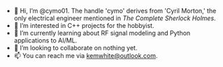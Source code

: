 - 👋 Hi, I’m @cymo01. The handle 'cymo' derives from 'Cyril Morton,' the only electrical engineer mentioned in <i>The Complete Sherlock Holmes</i>.
- 👀 I’m interested in C++ projects for the hobbyist.
- 🌱 I’m currently learning about RF signal modeling and Python applications to AI/ML.
- 💞️ I’m looking to collaborate on nothing yet.
- 📫 You can reach me via kemwhite@outlook.com.

<!---
cymo01/cymo01 is a ✨ special ✨ repository because its `README.md` (this file) appears on your GitHub profile.
You can click the Preview link to take a look at your changes.
--->

